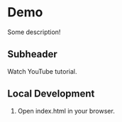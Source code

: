 # Demo

Some description!

## Subheader

Watch YouTube tutorial.

## Local Development

1. Open index.html in your browser.
